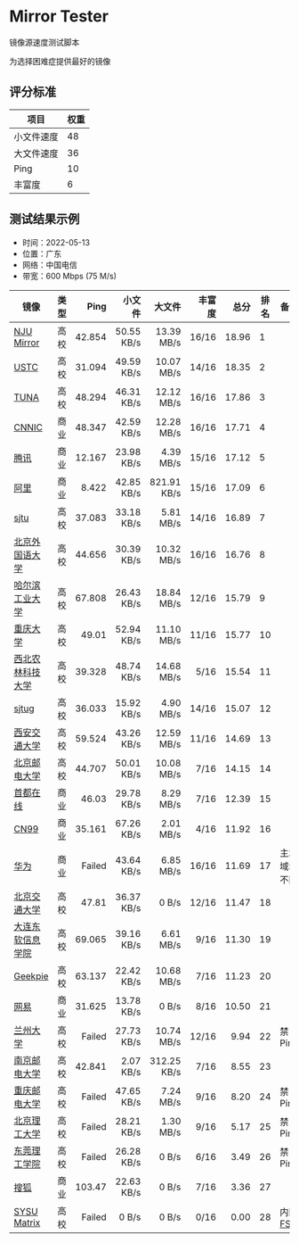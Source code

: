 # Mirror Tester
镜像源速度测试脚本

为选择困难症提供最好的镜像

## 评分标准

| 项目 | 权重 |
| --- | --- |
| 小文件速度 | 48 |
| 大文件速度 | 36 |
| Ping | 10 |
| 丰富度 | 6 |

## 测试结果示例
* 时间：2022-05-13
* 位置：广东
* 网络：中国电信
* 带宽：600 Mbps (75 M/s)

| 镜像 | 类型 | Ping | 小文件 | 大文件 | 丰富度 | 总分 | 排名 | 备注 |
| --- | --- | --: | --: | --: | --: | --: | --- | --- |
| [NJU Mirror](https://mirrors.nju.edu.cn) | 高校 | 42.854 | 50.55 KB/s | 13.39 MB/s | 16/16 | 18.96 | 1 |  |
| [USTC](https://mirrors.ustc.edu.cn) | 高校 | 31.094 | 49.59 KB/s | 10.07 MB/s | 14/16 | 18.35 | 2 |  |
| [TUNA](https://mirrors.tuna.tsinghua.edu.cn) | 高校 | 48.294 | 46.31 KB/s | 12.12 MB/s | 16/16 | 17.86 | 3 |  |
| [CNNIC](https://mirrors.cnnic.cn) | 商业 | 48.347 | 42.59 KB/s | 12.28 MB/s | 16/16 | 17.71 | 4 |  |
| [腾讯](https://mirrors.tencent.com) | 商业 | 12.167 | 23.98 KB/s | 4.39 MB/s | 15/16 | 17.12 | 5 |  |
| [阿里](https://mirrors.aliyun.com) | 商业 | 8.422 | 42.85 KB/s | 821.91 KB/s | 15/16 | 17.09 | 6 |  |
| [sjtu](https://mirror.sjtu.edu.cn) | 高校 | 37.083 | 33.18 KB/s | 5.81 MB/s | 14/16 | 16.89 | 7 |  |
| [北京外国语大学](https://mirrors.bfsu.edu.cn) | 高校 | 44.656 | 30.39 KB/s | 10.32 MB/s | 16/16 | 16.76 | 8 |  |
| [哈尔滨工业大学](https://mirrors.hit.edu.cn) | 高校 | 67.808 | 26.43 KB/s | 18.84 MB/s | 12/16 | 15.79 | 9 |  |
| [重庆大学](https://mirrors.cqu.edu.cn) | 高校 | 49.01 | 52.94 KB/s | 11.10 MB/s | 11/16 | 15.77 | 10 |  |
| [西北农林科技大学](https://mirrors.nwafu.edu.cn) | 高校 | 39.328 | 48.74 KB/s | 14.68 MB/s | 5/16 | 15.54 | 11 |  |
| [sjtug](https://mirrors.sjtug.sjtu.edu.cn) | 高校 | 36.033 | 15.92 KB/s | 4.90 MB/s | 14/16 | 15.07 | 12 |  |
| [西安交通大学](https://mirrors.xjtu.edu.cn) | 高校 | 59.524 | 43.26 KB/s | 12.59 MB/s | 11/16 | 14.69 | 13 |  |
| [北京邮电大学](https://mirrors.bupt.edu.cn) | 高校 | 44.707 | 50.01 KB/s | 10.08 MB/s | 7/16 | 14.15 | 14 |  |
| [首都在线](https://mirrors.yun-idc.com) | 商业 | 46.03 | 29.78 KB/s | 8.29 MB/s | 7/16 | 12.39 | 15 |  |
| [CN99](https://mirrors.cn99.com) | 商业 | 35.161 | 67.26 KB/s | 2.01 MB/s | 4/16 | 11.92 | 16 |  |
| [华为](https://repo.huaweicloud.com) | 商业 | Failed | 43.64 KB/s | 6.85 MB/s | 16/16 | 11.69 | 17 | 主站域名不同 |
| [北京交通大学](https://mirror.bjtu.edu.cn) | 高校 | 47.81 | 36.37 KB/s | 0 B/s | 12/16 | 11.47 | 18 |  |
| [大连东软信息学院](https://mirrors.neusoft.edu.cn) | 高校 | 69.065 | 39.16 KB/s | 6.61 MB/s | 9/16 | 11.30 | 19 |  |
| [Geekpie](https://mirrors.shanghaitech.edu.cn) | 高校 | 63.137 | 22.42 KB/s | 10.68 MB/s | 7/16 | 11.23 | 20 |  |
| [网易](https://mirrors.163.com) | 商业 | 31.625 | 13.78 KB/s | 0 B/s | 8/16 | 10.50 | 21 |  |
| [兰州大学](https://mirror.lzu.edu.cn) | 高校 | Failed | 27.73 KB/s | 10.74 MB/s | 12/16 | 9.94 | 22 | 禁 Ping |
| [南京邮电大学](https://mirrors.njupt.edu.cn) | 高校 | 42.841 | 2.07 KB/s | 312.25 KB/s | 7/16 | 8.55 | 23 |  |
| [重庆邮电大学](https://mirrors.cqupt.edu.cn) | 高校 | Failed | 47.65 KB/s | 7.24 MB/s | 9/16 | 8.20 | 24 | 禁 Ping |
| [北京理工大学](https://mirror.bit.edu.cn) | 高校 | Failed | 28.21 KB/s | 1.30 MB/s | 9/16 | 5.17 | 25 | 禁 Ping |
| [东莞理工学院](https://mirrors.dgut.edu.cn) | 高校 | Failed | 26.28 KB/s | 0 B/s | 6/16 | 3.49 | 26 | 禁 Ping |
| [搜狐](https://mirrors.sohu.com) | 商业 | 103.47 | 22.63 KB/s | 0 B/s | 7/16 | 3.36 | 27 |  |
| [SYSU Matrix](https://mirrors.matrix.moe) | 高校 | Failed | 0 B/s | 0 B/s | 0/16 | 0.00 | 28 | 内网 [FS](mirrors.py#L125) |
